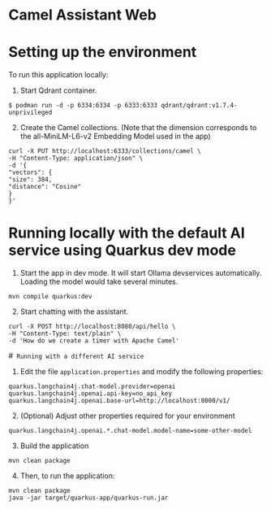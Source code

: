 # Camel Assistant Web

# Setting up the environment

To run this application locally:

1. Start Qdrant container.
```shell
$ podman run -d -p 6334:6334 -p 6333:6333 qdrant/qdrant:v1.7.4-unprivileged
```

2. Create the Camel collections. (Note that the dimension corresponds to the all-MiniLM-L6-v2 Embedding Model used in the app)
```shell
curl -X PUT http://localhost:6333/collections/camel \
-H "Content-Type: application/json" \
-d '{
"vectors": {
"size": 384,
"distance": "Cosine"
}
}'
```


# Running locally with the default AI service using Quarkus dev mode

1. Start the app in dev mode. It will start Ollama devservices automatically. Loading the model would take several minutes.
```shell
mvn compile quarkus:dev
```

2. Start chatting with the assistant. 
```shell
curl -X POST http://localhost:8080/api/hello \
-H "Content-Type: text/plain" \
-d 'How do we create a timer with Apache Camel'
```


#` Running with a different AI service`

1. Edit the file `application.properties` and modify the following properties: 

```
quarkus.langchain4j.chat-model.provider=openai
quarkus.langchain4j.openai.api-key=no_api_key
quarkus.langchain4j.openai.base-url=http://localhost:8000/v1/
```

2. (Optional) Adjust other properties required for your environment

```
quarkus.langchain4j.openai.*.chat-model.model-name=some-other-model
```

3. Build the application 

```shell
mvn clean package
```

4. Then, to run the application:

```
mvn clean package 
java -jar target/quarkus-app/quarkus-run.jar
```